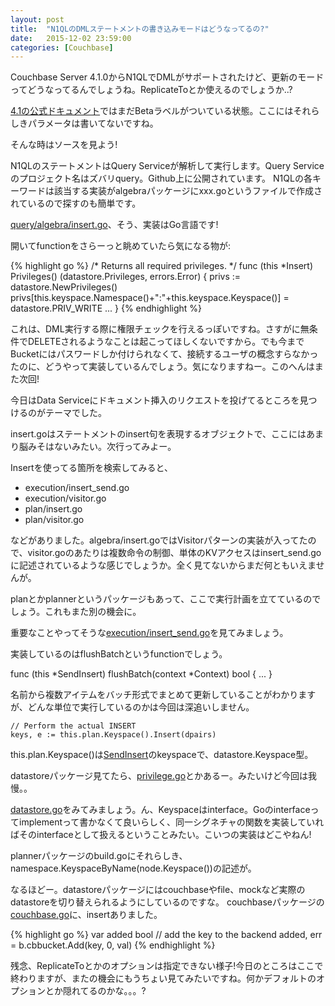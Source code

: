 ```yaml
---
layout: post
title:  "N1QLのDMLステートメントの書き込みモードはどうなってるの?"
date:   2015-12-02 23:59:00
categories: [Couchbase]
---
```



Couchbase Server 4.1.0からN1QLでDMLがサポートされたけど、更新のモードってどうなってるんでしょうね。ReplicateToとか使えるのでしょうか..?

[4.1の公式ドキュメント](http://developer.couchbase.com/documentation/server/4.1-dp/n1ql/n1ql-language-reference/insert.html)ではまだBetaラベルがついている状態。ここにはそれらしきパラメータは書いてないですね。

そんな時はソースを見よう!

N1QLのステートメントはQuery Serviceが解析して実行します。Query Serviceのプロジェクト名はズバリquery。Github上に公開されています。
N1QLの各キーワードは該当する実装がalgebraパッケージにxxx.goというファイルで作成されているので探すのも簡単です。

[query/algebra/insert.go](https://github.com/couchbase/query/blob/master/algebra/insert.go)、そう、実装はGo言語です!

開いてfunctionをさらーっと眺めていたら気になる物が:

{% highlight go %}
/*
Returns all required privileges.
*/
func (this *Insert) Privileges() (datastore.Privileges, errors.Error) {
	privs := datastore.NewPrivileges()
	privs[this.keyspace.Namespace()+":"+this.keyspace.Keyspace()] = datastore.PRIV_WRITE
  ...
}
{% endhighlight %}

これは、DML実行する際に権限チェックを行えるっぽいですね。さすがに無条件でDELETEされるようなことは起こってほしくないですから。でも今までBucketにはパスワードしか付けられなくて、接続するユーザの概念すらなかったのに、どうやって実装しているんでしょう。気になりますねー。このへんはまた次回!

今日はData Serviceにドキュメント挿入のリクエストを投げてるところを見つけるのがテーマでした。

insert.goはステートメントのinsert句を表現するオブジェクトで、ここにはあまり脳みそはないみたい。次行ってみよー。

Insertを使ってる箇所を検索してみると、

- execution/insert_send.go
- execution/visitor.go
- plan/insert.go
- plan/visitor.go

などがありました。algebra/insert.goではVisitorパターンの実装が入ってたので、visitor.goのあたりは複数命令の制御、単体のKVアクセスはinsert_send.goに記述されているような感じでしょうか。全く見てないからまだ何ともいえませんが。

planとかplannerというパッケージもあって、ここで実行計画を立てているのでしょう。これもまた別の機会に。

重要なことやってそうな[execution/insert_send.go](https://github.com/couchbase/query/blob/master/execution/insert_send.go)を見てみましょう。

実装しているのはflushBatchというfunctionでしょう。

func (this *SendInsert) flushBatch(context *Context) bool {
  ...
}

名前から複数アイテムをバッチ形式でまとめて更新していることがわかりますが、どんな単位で実行しているのかは今回は深追いしません。

	// Perform the actual INSERT
	keys, e := this.plan.Keyspace().Insert(dpairs)

this.plan.Keyspace()は[SendInsert](https://github.com/couchbase/query/blob/master/plan/insert.go)のkeyspaceで、datastore.Keyspace型。

datastoreパッケージ見てたら、[privilege.go](https://github.com/couchbase/query/blob/master/datastore/privilege.go)とかあるー。みたいけど今回は我慢。。

[datastore.go](https://github.com/couchbase/query/blob/master/datastore/datastore.go)をみてみましょう。ん、Keyspaceはinterface。Goのinterfaceってimplementって書かなくて良いらしく、同一シグネチャの関数を実装していればそのinterfaceとして扱えるということみたい。こいつの実装はどこやねん!

plannerパッケージのbuild.goにそれらしき、namespace.KeyspaceByName(node.Keyspace())の記述が。

なるほどー。datastoreパッケージにはcouchbaseやfile、mockなど実際のdatastoreを切り替えられるようにしているのですな。
couchbaseパッケージの[couchbase.go](https://github.com/couchbase/query/blob/master/datastore/couchbase/couchbase.go)に、insertありました。

{% highlight go %}
var added bool
// add the key to the backend
added, err = b.cbbucket.Add(key, 0, val)
{% endhighlight %}

残念、ReplicateToとかのオプションは指定できない様子!今日のところはここで終わりますが、またの機会にもうちょい見てみたいですね。何かデフォルトのオプションとか隠れてるのかな。。。?



